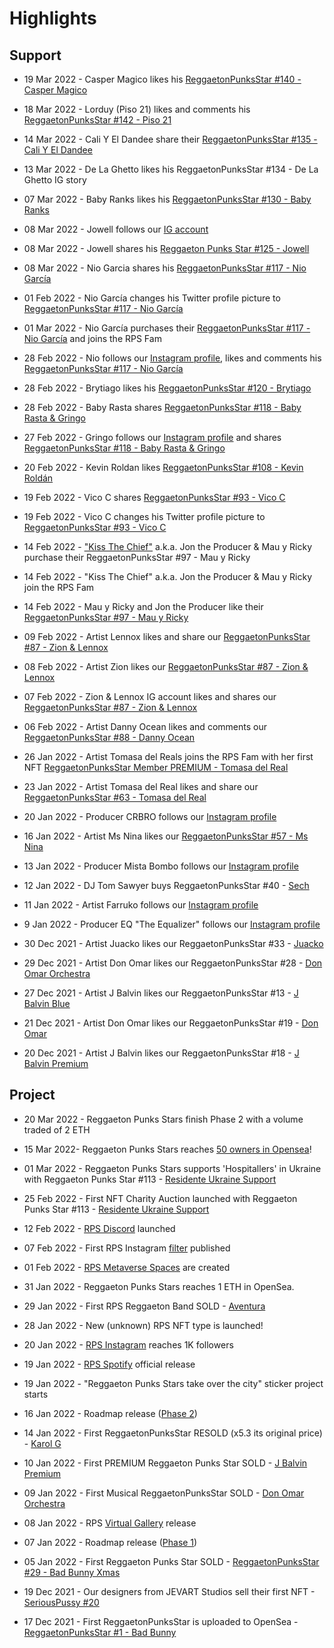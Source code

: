 # Highlights

## Support

* 19 Mar 2022 - Casper Magico likes his [ReggaetonPunksStar #140 - Casper Magico](https://twitter.com/reggaeton_nfts/status/1503125764488810505?s=20&t=dCtS4K7hqy4SBXvWIQUS7A)

* 18 Mar 2022 - Lorduy (Piso 21) likes and comments his [ReggaetonPunksStar #142 - Piso 21](https://www.instagram.com/p/CbQDaTgM8Oj/)

* 14 Mar 2022 - Cali Y El Dandee share their [ReggaetonPunksStar #135 - Cali Y El Dandee](https://www.instagram.com/p/CbDnt_1gO_z/)

* 13 Mar 2022 - De La Ghetto likes his ReggaetonPunksStar #134 - De La Ghetto IG story

* 07 Mar 2022 - Baby Ranks likes his [ReggaetonPunksStar #130 - Baby Ranks](https://www.instagram.com/p/Caxokt3gPFJ/)

* 08 Mar 2022 - Jowell follows our [IG account](https://www.instagram.com/reggaetonpunkstars/)

* 08 Mar 2022 - Jowell shares his [Reggaeton Punks Star #125 - Jowell](https://twitter.com/jowell1/status/1501573219622559749?s=20&t=cwB_DLO9QCmSgcY1r-bqwg)

* 08 Mar 2022 - Nio Garcia shares his [ReggaetonPunksStar #117 - Nio García](https://twitter.com/NioGarcia/status/1500910703703740423?s=20&t=cwB_DLO9QCmSgcY1r-bqwg)

* 01 Feb 2022 - Nio García changes his Twitter profile picture to [ReggaetonPunksStar #117 - Nio García](https://twitter.com/NioGarcia)

* 01 Mar 2022 - Nio García purchases their [ReggaetonPunksStar #117 - Nio García](https://opensea.io/niogarcia) and joins the RPS Fam

* 28 Feb 2022 - Nio follows our [Instagram profile](https://www.instagram.com/reggaetonpunkstars/), likes and comments his [ReggaetonPunksStar #117 - Nio García](https://www.instagram.com/p/Cafk49hgeWr/)

* 28 Feb 2022 - Brytiago likes his [ReggaetonPunksStar #120 - Brytiago](https://twitter.com/reggaeton_nfts/status/1498035160398319619?s=20&t=-_9hLFXSmaWfmsA5VKzgjw)

* 28 Feb 2022 - Baby Rasta shares [ReggaetonPunksStar #118 - Baby Rasta & Gringo](https://opensea.io/assets/matic/0x2953399124f0cbb46d2cbacd8a89cf0599974963/97025343769721205522030454525747954424969773561833179651683731482084468850689)

* 27 Feb 2022 - Gringo follows our [Instagram profile](https://www.instagram.com/reggaetonpunkstars/) and shares [ReggaetonPunksStar #118 - Baby Rasta & Gringo](https://opensea.io/assets/matic/0x2953399124f0cbb46d2cbacd8a89cf0599974963/97025343769721205522030454525747954424969773561833179651683731482084468850689)

* 20 Feb 2022 - Kevin Roldan likes [ReggaetonPunksStar #108 - Kevin Roldán](https://www.instagram.com/p/CaNl1YQMSV7/ )

* 19 Feb 2022 - Vico C shares [ReggaetonPunksStar #93 - Vico C](https://twitter.com/reggaeton_nfts/status/1492955553450147841?s=20&t=RwrQdrcxW6jYXlakCnAhxg)

* 19 Feb 2022 - Vico C changes his Twitter profile picture to [ReggaetonPunksStar #93 - Vico C](https://twitter.com/VicoC_/status/1495070060314079237?s=20&t=RwrQdrcxW6jYXlakCnAhxg)

* 14 Feb 2022 - ["Kiss The Chief"](https://opensea.io/kissthechief) a.k.a. Jon the Producer & Mau y Ricky purchase their ReggaetonPunksStar #97 - Mau y Ricky

* 14 Feb 2022 - "Kiss The Chief" a.k.a. Jon the Producer & Mau y Ricky join the RPS Fam

* 14 Feb 2022 - Mau y Ricky and Jon the Producer like their [ReggaetonPunksStar #97 - Mau y Ricky](https://www.instagram.com/p/CZ7h7bqMcpZ/)

* 09 Feb 2022 - Artist Lennox likes and share our [ReggaetonPunksStar #87 - Zion & Lennox](https://www.instagram.com/p/CZpgddoswFs/)

* 08 Feb 2022 - Artist Zion likes our [ReggaetonPunksStar #87 - Zion & Lennox](https://www.instagram.com/p/CZpgddoswFs/)

* 07 Feb 2022 - Zion & Lennox IG account likes and shares our [ReggaetonPunksStar #87 - Zion & Lennox](https://www.instagram.com/p/CZpgddoswFs/)

* 06 Feb 2022 - Artist Danny Ocean likes and comments our [ReggaetonPunksStar #88 - Danny Ocean](https://www.instagram.com/p/CZpghptsWzS/)

* 26 Jan 2022 - Artist Tomasa del Reals joins the RPS Fam with her first NFT [ReggaetonPunksStar Member PREMIUM - Tomasa del Real](https://opensea.io/assets/matic/0x2953399124f0cbb46d2cbacd8a89cf0599974963/97025343769721205522030454525747954424969773561833179651683731408417189789697)

* 23 Jan 2022 - Artist Tomasa del Real likes and share our [ReggaetonPunksStar #63 - Tomasa del Real](https://www.instagram.com/p/CZFd-nmscK0/)

* 20 Jan 2022 - Producer CRBRO follows our [Instagram profile](https://www.instagram.com/reggaetonpunkstars/)

* 16 Jan 2022 - Artist Ms Nina likes our [ReggaetonPunksStar #57 - Ms Nina](https://www.instagram.com/p/CYzxOLEMxL6/)

* 13 Jan 2022 - Producer Mista Bombo follows our [Instagram profile](https://www.instagram.com/reggaetonpunkstars/)

* 12 Jan 2022 - DJ Tom Sawyer buys ReggaetonPunksStar #40 - [Sech](https://opensea.io/assets/matic/0x2953399124f0cbb46d2cbacd8a89cf0599974963/97025343769721205522030454525747954424969773561833179651683731354541120028673)

* 11 Jan 2022 - Artist Farruko follows our [Instagram profile](https://www.instagram.com/reggaetonpunkstars/)

* 9 Jan 2022 - Producer EQ "The Equalizer" follows our [Instagram profile](https://www.instagram.com/reggaetonpunkstars/)

* 30 Dec 2021 - Artist Juacko likes our ReggaetonPunksStar #33 - [Juacko](https://www.instagram.com/p/CYHR4wCMORh/)

* 29 Dec 2021 - Artist Don Omar likes our ReggaetonPunksStar #28 - [Don Omar Orchestra](https://twitter.com/reggaeton_nfts/status/1476299825859674112)

* 27 Dec 2021 - Artist J Balvin likes our ReggaetonPunksStar #13 - [J Balvin Blue](https://www.instagram.com/p/CXtKxUFIVP1/)

* 21 Dec 2021 - Artist Don Omar likes our ReggaetonPunksStar #19 - [Don Omar](https://twitter.com/reggaeton_nfts/status/1473306995839098882)

* 20 Dec 2021 - Artist J Balvin likes our ReggaetonPunksStar #18 - [J Balvin Premium](https://twitter.com/reggaeton_nfts/status/1472963367417507843?s=20) <br>



## Project

* 20 Mar 2022 - Reggaeton Punks Stars finish Phase 2 with a volume traded of 2 ETH

* 15 Mar 2022- Reggaeton Punks Stars reaches [50 owners in Opensea](https://opensea.io/collection/reggaetonpunkstars)!

* 01 Mar 2022 - Reggaeton Punks Stars supports 'Hospitallers' in Ukraine with Reggaeton Punks Star #113 - [Residente Ukraine Support](https://www.instagram.com/p/CahUAgLg-mD/)  

* 25 Feb 2022 - First NFT Charity Auction launched with Reggaeton Punks Star #113 - [Residente Ukraine Support](https://opensea.io/assets/matic/0x2953399124f0cbb46d2cbacd8a89cf0599974963/97025343769721205522030454525747954424969773561833179651683731476586910711809)

* 12 Feb 2022 - [RPS Discord](https://discord.gg/qyehdJS4pm) launched

* 07 Feb 2022 - First RPS Instagram [filter](https://www.instagram.com/ar/970022013930503/) published

* 01 Feb 2022 - [RPS Metaverse Spaces](https://discord.gg/ZBcwWAtDPY) are created

* 31 Jan 2022 - Reggaeton Punks Stars reaches 1 ETH in OpenSea.

* 29 Jan 2022 - First RPS Reggaeton Band SOLD - [Aventura](https://opensea.io/assets/matic/0x2953399124f0cbb46d2cbacd8a89cf0599974963/97025343769721205522030454525747954424969773561833179651683731410616213045249)

* 28 Jan 2022 - New (unknown) RPS NFT type is launched!

* 20 Jan 2022 - [RPS Instagram](https://www.instagram.com/reggaetonpunkstars/) reaches 1K followers

* 19 Jan 2022 - [RPS Spotify](https://open.spotify.com/user/31ud2mherrc2yp62n34632ukveqy?si=ddb5227bd8584594&nd=1) official release

* 19 Jan 2022 - "Reggaeton Punks Stars take over the city" sticker project starts

* 16 Jan 2022 - Roadmap release ([Phase 2](roadmap.html))

* 14 Jan 2022 - First ReggaetonPunksStar RESOLD (x5.3 its original price) - [Karol G](https://opensea.io/assets/matic/0x2953399124f0cbb46d2cbacd8a89cf0599974963/97025343769721205522030454525747954424969773561833179651683731311660166545409)

* 10 Jan 2022 - First PREMIUM Reggaeton Punks Star SOLD - [J Balvin Premium](https://opensea.io/assets/matic/0x2953399124f0cbb46d2cbacd8a89cf0599974963/97025343769721205522030454525747954424969773561833179651683731308361631662081)

* 09 Jan 2022 - First Musical ReggaetonPunksStar SOLD - [Don Omar Orchestra](https://opensea.io/assets/matic/0x2953399124f0cbb46d2cbacd8a89cf0599974963/97025343769721205522030454525747954424969773561833179651683731319356747939841)

* 08 Jan 2022 - RPS [Virtual Gallery](https://oncyber.io/reggaetonpunkstars) release

* 07 Jan 2022 - Roadmap release ([Phase 1](roadmap.html))

* 05 Jan 2022 - First Reggaeton Punks Star SOLD - [ReggaetonPunksStar #29 - Bad Bunny Xmas](https://opensea.io/assets/matic/0x2953399124f0cbb46d2cbacd8a89cf0599974963/97025343769721205522030454525747954424969773561833179651683731320456259567617)

* 19 Dec 2021 - Our designers from JEVART Studios sell their first NFT - [SeriousPussy #20](https://opensea.io/assets/matic/0x2953399124f0cbb46d2cbacd8a89cf0599974963/97025343769721205522030454525747954424969773561833179651683731281973352595457)

* 17 Dec 2021 - First ReggaetonPunksStar is uploaded to OpenSea - [ReggaetonPunksStar #1 - Bad Bunny](https://opensea.io/assets/matic/0x2953399124f0cbb46d2cbacd8a89cf0599974963/97025343769721205522030454525747954424969773561833179651683731283072864223233) <br><br>

